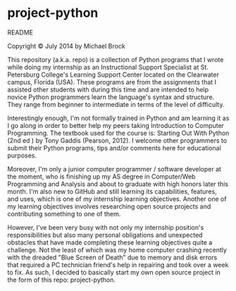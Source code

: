project-python
==============
README

Copyright © July 2014 by Michael Brock

This repository (a.k.a. repo) is a collection of Python programs that I wrote while doing my internship as an Instructional Support Specialist at St. Petersburg College's Learning Support Center located on the Clearwater campus, Florida (USA). These programs are from the assignments that I assisted other students with during this time and are intended to help novice Python programmers learn the language's syntax and structure. They range from beginner to intermediate in terms of the level of difficulty.

Interestingly enough, I'm not formally trained in Python and am learning it as I go along in order to better help my peers taking Introduction to Computer Programming. The textbook used for the course is: Starting Out With Python (2nd ed ) by Tony Gaddis (Pearson, 2012). I welcome other programmers to submit their Python programs, tips and/or comments here for educational purposes.

Moreover, I'm only a junior computer programmer / software developer at the moment, who is finishing up my AS degree in Computer/Web Programming and Analysis and about to graduate with high honors later this month. I'm also new to GitHub and still learning its capabilities, features, and uses, which is one of my internship learning objectives. Another one of my learning objectives involves researching open source projects and contributing something to one of them.

However, I've been very busy with not only my internship position's responsibilities but also many personal obligations and unexpected obstacles that have made completing these learning objectives quite a challenge. Not the least of which was my home computer crashing recently with the dreaded "Blue Screen of Death" due to memory and disk errors that required a PC technician friend's help in repairing and took over a week to fix. As such, I decided to basically start my own open source project in the form of this repo: project-python.
